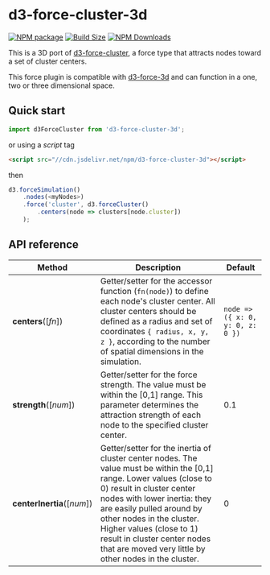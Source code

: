 d3-force-cluster-3d
===================

[![NPM package][npm-img]][npm-url]
[![Build Size][build-size-img]][build-size-url]
[![NPM Downloads][npm-downloads-img]][npm-downloads-url]

This is a 3D port of [d3-force-cluster](https://github.com/ericsoco/d3-force-cluster), a force type that attracts nodes toward a set of cluster centers.

This force plugin is compatible with [d3-force-3d](https://github.com/vasturiano/d3-force-3d) and can function in a one, two or three dimensional space.

## Quick start

```js
import d3ForceCluster from 'd3-force-cluster-3d';
```
or using a *script* tag
```html
<script src="//cdn.jsdelivr.net/npm/d3-force-cluster-3d"></script>
```
then
```js
d3.forceSimulation()
    .nodes(<myNodes>)
    .force('cluster', d3.forceCluster()
        .centers(node => clusters[node.cluster])
    );
```

## API reference

| Method | Description | Default |
| ------------------ | -------------------------------------------------------------------------------------------------------------------------- | ------------- |
| <b>centers</b>([<i>fn</i>]) | Getter/setter for the accessor function (`fn(node)`) to define each node's cluster center. All cluster centers should be defined as a radius and set of coordinates `{ radius, x, y, z }`, according to the number of spatial dimensions in the simulation. | `node => ({ x: 0, y: 0, z: 0 })` |
| <b>strength</b>([<i>num</i>]) | Getter/setter for the force strength. The value must be within the [0,1] range. This parameter determines the attraction strength of each node to the specified cluster center. | 0.1 |
| <b>centerInertia</b>([<i>num</i>]) | Getter/setter for the inertia of cluster center nodes. The value must be within the [0,1] range. Lower values (close to 0) result in cluster center nodes with lower inertia: they are easily pulled around by other nodes in the cluster. Higher values (close to 1) result in cluster center nodes that are moved very little by other nodes in the cluster. | 0 |

[npm-img]: https://img.shields.io/npm/v/d3-force-cluster-3d
[npm-url]: https://npmjs.org/package/d3-force-cluster-3d
[build-size-img]: https://img.shields.io/bundlephobia/minzip/d3-force-cluster-3d
[build-size-url]: https://bundlephobia.com/result?p=d3-force-cluster-3d
[npm-downloads-img]: https://img.shields.io/npm/dt/d3-force-cluster-3d
[npm-downloads-url]: https://www.npmtrends.com/d3-force-cluster-3d
